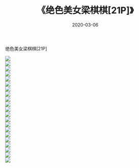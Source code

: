 ﻿---
layout: post
title:  《绝色美女梁棋棋[21P]》
date:   2020-03-06
img: http://imgx.orgx.ga/漏D/2020/绝色美女梁棋棋[21P]/000.jpg
categories: [美女, 清纯, 唯美]
---

绝色美女梁棋棋[21P]

  ![](http://imgx.orgx.ga/漏D/2020/绝色美女梁棋棋[21P]/001.jpg) <br> ![](http://imgx.orgx.ga/漏D/2020/绝色美女梁棋棋[21P]/002.jpg) <br> ![](http://imgx.orgx.ga/漏D/2020/绝色美女梁棋棋[21P]/003.jpg) <br> ![](http://imgx.orgx.ga/漏D/2020/绝色美女梁棋棋[21P]/004.jpg) <br> ![](http://imgx.orgx.ga/漏D/2020/绝色美女梁棋棋[21P]/005.jpg) <br> ![](http://imgx.orgx.ga/漏D/2020/绝色美女梁棋棋[21P]/006.jpg) <br> ![](http://imgx.orgx.ga/漏D/2020/绝色美女梁棋棋[21P]/007.jpg) <br> ![](http://imgx.orgx.ga/漏D/2020/绝色美女梁棋棋[21P]/008.jpg) <br> ![](http://imgx.orgx.ga/漏D/2020/绝色美女梁棋棋[21P]/009.jpg) <br> ![](http://imgx.orgx.ga/漏D/2020/绝色美女梁棋棋[21P]/010.jpg) <br> ![](http://imgx.orgx.ga/漏D/2020/绝色美女梁棋棋[21P]/011.jpg) <br> ![](http://imgx.orgx.ga/漏D/2020/绝色美女梁棋棋[21P]/012.jpg) <br> ![](http://imgx.orgx.ga/漏D/2020/绝色美女梁棋棋[21P]/013.jpg) <br> ![](http://imgx.orgx.ga/漏D/2020/绝色美女梁棋棋[21P]/014.jpg) <br> ![](http://imgx.orgx.ga/漏D/2020/绝色美女梁棋棋[21P]/015.jpg) <br> ![](http://imgx.orgx.ga/漏D/2020/绝色美女梁棋棋[21P]/016.jpg) <br> ![](http://imgx.orgx.ga/漏D/2020/绝色美女梁棋棋[21P]/017.jpg) <br> ![](http://imgx.orgx.ga/漏D/2020/绝色美女梁棋棋[21P]/018.jpg) <br> ![](http://imgx.orgx.ga/漏D/2020/绝色美女梁棋棋[21P]/019.jpg) <br> ![](http://imgx.orgx.ga/漏D/2020/绝色美女梁棋棋[21P]/020.jpg) <br> ![](http://imgx.orgx.ga/漏D/2020/绝色美女梁棋棋[21P]/021.jpg) <br>